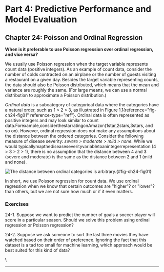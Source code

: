 







# Part 4: Predictive Performance and Model Evaluation [](#part-4-predictive-performance-and-model-evaluation)

## Chapter 24: Poisson and Ordinal Regression [](#chapter-24-poisson-and-ordinal-regression)



**When is it preferable to use Poisson regression over ordinal
regression, and vice versa?**

We usually use Poisson regression when the target variable represents
count data (positive integers). As an example of count data, consider
the number of colds contracted on an airplane or the number of guests
visiting a restaurant on a given day. Besides the target variable
representing counts, the data should also be Poisson distributed, which
means that the mean and variance are roughly the same. (For large means,
we can use a normal distribution to approximate a Poisson distribution.)

*Ordinal data* is a subcategory of categorical data where the categories
have a natural order, such as 1 \< 2 \< 3, as illustrated in
Figure [1.1](#fig-ch24-fig01){reference="fig-ch24-fig01"
reference-type="ref"}. Ordinal data is often represented as positive
integers and may look similar to count
data.Forexample,considerthestarratingonAmazon(1star,2stars,3stars, and
so on). However, ordinal regression does not make any assumptions about
the distance between the ordered categories. Consider the following
measure of disease severity: *severe \> moderate \> mild \> none*. While
we would typicallymapthediseaseseverityvariabletoanintegerrepresentation
(4 \> 3 \> 2 \> 1), there is no assumption that the distance between 4
and 3 (severe and moderate) is the same as the distance between 2 and 1
(mild and none).

![The distance between ordinal categories is
arbitrary.](./images/ch24-fig01.png){#fig-ch24-fig01}

In short, we use Poisson regression for count data. We use ordinal
regression when we know that certain outcomes are "higher"? or
"lower"? than others, but we are not sure how much or if it even
matters.

### Exercises [](#exercises)

24-1. Suppose we want to predict the number of goals a soccer player
will score in a particular season. Should we solve this problem using
ordinal regression or Poisson regression?

24-2. Suppose we ask someone to sort the last three movies they have
watched based on their order of preference. Ignoring the fact that this
dataset is a tad too small for machine learning, which approach would be
best suited for this kind of data?

\

------------------------------------------------------------------------

